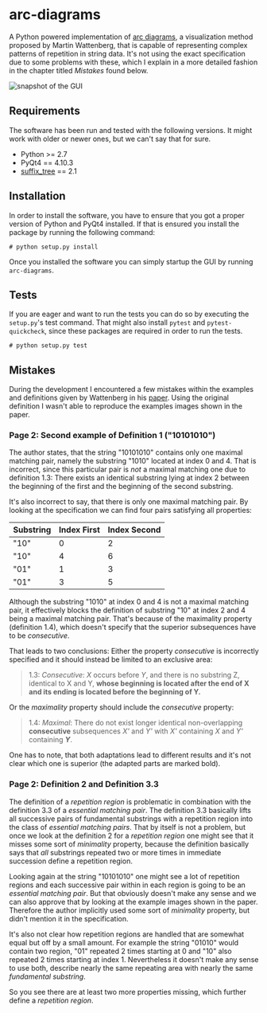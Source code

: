 # arc-diagrams

A Python powered implementation of [arc diagrams], a visualization method
proposed by Martin Wattenberg, that is capable of representing complex patterns
of repetition in string data. It's not using the exact specification due to
some problems with these, which I explain in a more detailed fashion in the
chapter titled _Mistakes_ found below.

![snapshot of the GUI](http://reaktor42.de/~b52/public/arc-diagrams.png)

## Requirements

The software has been run and tested with the following versions. It might work
with older or newer ones, but we can't say that for sure.

* Python >= 2.7
* PyQt4 == 4.10.3
* [suffix_tree] == 2.1

## Installation

In order to install the software, you have to ensure that you got a proper
version of Python and PyQt4 installed. If that is ensured you install the
package by running the following command:

    # python setup.py install

Once you installed the software you can simply startup the GUI by running
`arc-diagrams`.

## Tests

If you are eager and want to run the tests you can do so by executing the
`setup.py`'s test command. That might also install `pytest` and
`pytest-quickcheck`, since these packages are required in order to run the
tests.

    # python setup.py test

## Mistakes

During the development I encountered a few mistakes within the examples and
definitions given by Wattenberg in his [paper](docs/arc-diagrams.pdf). Using
the original definition I wasn't able to reproduce the examples images
shown in the paper.

### Page 2: Second example of Definition 1 ("10101010")

The author states, that the string "10101010" contains only one maximal
matching pair, namely the substring "1010" located at index 0 and 4.
That is incorrect, since this particular pair is _not_ a maximal matching one
due to definition 1.3: There exists an identical substring lying at index 2
between the beginning of the first and the beginning of the second substring.

It's also incorrect to say, that there is only one maximal matching
pair. By looking at the specification we can find four pairs satisfying all
properties:

Substring | Index First | Index Second
--- | --- | ---
"10" | 0 | 2
"10" | 4 | 6
"01" | 1 | 3
"01" | 3 | 5

Although the substring "1010" at index 0 and 4 is not a maximal matching pair,
it effectively blocks the definition of substring "10" at index 2 and 4 being
a maximal matching pair. That's because of the maximality property
(definition 1.4), which doesn't specify that the superior subsequences have to
be _consecutive_.

That leads to two conclusions: Either the property _consecutive_ is incorrectly
specified and it should instead be limited to an exclusive area:

> 1.3: _Consecutive_: _X_ occurs before _Y_, and there is no substring Z,
> identical to X and Y, **whose beginning is located after the end of X and
> its ending is located before the beginning of Y.**

Or the _maximality_ property should include the _consecutive_ property:

> 1.4: _Maximal_: There do not exist longer identical non-overlapping
> **consecutive** subsequences _X'_ and _Y'_ with _X'_ containing _X_ and
> _Y'_ containing **_Y_**.

One has to note, that both adaptations lead to different results and it's not
clear which one is superior (the adapted parts are marked bold).

### Page 2: Definition 2 and Definition 3.3

The definition of a _repetition region_ is problematic in combination with the
definition 3.3 of a _essential matching pair_. The definition 3.3 basically
lifts all successive pairs of fundamental substrings with a repetition region
into the class of _essential matching pairs_. That by itself is not a problem,
but once we look at the definition 2 for a _repetition region_ one might see
that it misses some sort of _minimality_ property, because the definition
basically says that _all_ substrings repeated two or more times in immediate
succession define a repetition region.

Looking again at the string "10101010" one might see a lot of repetition
regions and each successive pair within in each region is going to be an
_essential matching pair_. But that obviously doesn't make any sense and we can
also approve that by looking at the example images shown in the paper.
Therefore the author implicitly used some sort of _minimality_ property, but
didn't mention it in the specification.

It's also not clear how repetition regions are handled that are somewhat equal
but off by a small amount. For example the string "01010" would contain two
region, "01" repeated 2 times starting at 0 and "10" also repeated 2 times
starting at index 1. Nevertheless it doesn't make any sense to use both,
describe nearly the same repeating area with nearly the same _fundamental
substring_.

So you see there are at least two more properties missing, which further
define a _repetition region_.

[arc diagrams]: http://innovis.cpsc.ucalgary.ca/innovis/uploads/Courses/InformationVisualizationDetails2009/Wattenberg2002.pdf
[suffix_tree]: http://cs.au.dk/~mailund/suffix_tree.html

